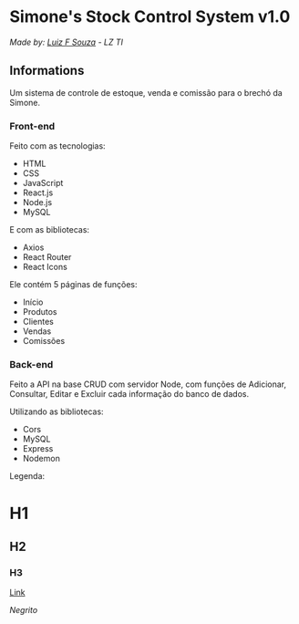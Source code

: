 # Simone's Stock Control System v1.0

*Made by: [Luiz F Souza](https://www.linkedin.com/in/luiz-fernando-de-souza-725950187/) - LZ TI*

## Informations

Um sistema de controle de estoque, venda e comissão para o brechó da Simone.

### Front-end

Feito com as tecnologias:
 - HTML
 - CSS
 - JavaScript
 - React.js
 - Node.js
 - MySQL

E com as bibliotecas:
 - Axios
 - React Router
 - React Icons

Ele contém 5 páginas de funções:
 - Início
 - Produtos
 - Clientes
 - Vendas
 - Comissões

### Back-end

Feito a API na base CRUD com servidor Node, com funções de Adicionar, Consultar, Editar e Excluir cada informação do banco de dados.

Utilizando as bibliotecas:
 - Cors
 - MySQL
 - Express
 - Nodemon


Legenda:

# H1

## H2

### H3

[Link](https://google.com)

*Negrito*